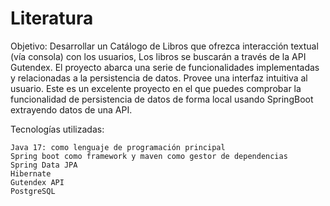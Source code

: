 # Literatura

Objetivo:
Desarrollar un Catálogo de Libros que ofrezca interacción textual (vía consola) con los usuarios, Los libros se buscarán a través de la API Gutendex.
El proyecto abarca una serie de funcionalidades implementadas y relacionadas a la persistencia de datos. Provee una interfaz intuitiva al usuario.
Este es un excelente proyecto en el que puedes comprobar la funcionalidad de persistencia de datos de forma local usando SpringBoot extrayendo datos de una API.

   Tecnologías utilizadas:

    Java 17: como lenguaje de programación principal
    Spring boot como framework y maven como gestor de dependencias
    Spring Data JPA
    Hibernate
    Gutendex API
    PostgreSQL

